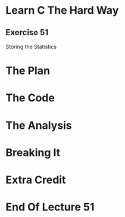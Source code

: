 Learn C The Hard Way
=======

Exercise 51
----

Storing the Statistics



The Plan
====


The Code
====



The Analysis
====




Breaking It
====




Extra Credit
====



End Of Lecture 51
=====


